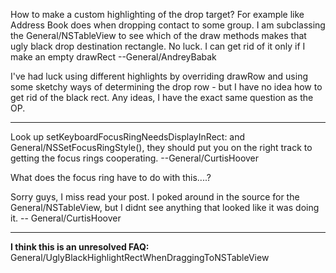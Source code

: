 

How to make a custom highlighting of the drop target? For example like Address Book does when dropping contact to some group. I am subclassing the General/NSTableView to see which of the draw methods makes that ugly black drop destination rectangle. No luck. I can get rid of it only if I make an empty drawRect --General/AndreyBabak

I've had luck using different highlights by overriding drawRow and using some sketchy ways of determining the drop row - but I have no idea how to get rid of the black rect.  Any ideas, I have the exact same question as the OP.

----

Look up setKeyboardFocusRingNeedsDisplayInRect: and General/NSSetFocusRingStyle(), they should put you on the right track to getting the focus rings cooperating. --General/CurtisHoover

What does the focus ring have to do with this....?
 
Sorry guys, I miss read your post. I poked around in the source for the General/NSTableView, but I didnt see anything that looked like it was doing it. -- General/CurtisHoover

----
**I think this is an unresolved FAQ:** General/UglyBlackHighlightRectWhenDraggingToNSTableView